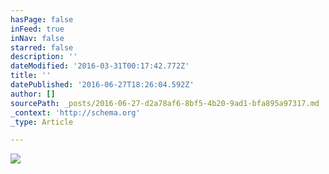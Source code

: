 ```yaml
---
hasPage: false
inFeed: true
inNav: false
starred: false
description: ''
dateModified: '2016-03-31T00:17:42.772Z'
title: ''
datePublished: '2016-06-27T18:26:04.592Z'
author: []
sourcePath: _posts/2016-06-27-d2a78af6-8bf5-4b20-9ad1-bfa895a97317.md
_context: 'http://schema.org'
_type: Article

---
```

![](https://the-grid-user-content.s3-us-west-2.amazonaws.com/75de8008-8a2c-460d-9d31-c765780cd07d.png)